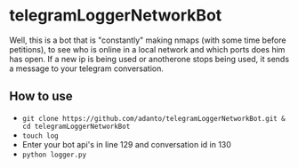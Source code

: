 # telegramLoggerNetworkBot

Well, this is a bot that is "constantly" making nmaps (with some time before petitions), to see who is online in a local network and which ports does him has open. If a new ip is being used or anotherone stops being used, it sends a message to your telegram conversation. 

## How to use

- `git clone https://github.com/adanto/telegramLoggerNetworkBot.git & cd telegramLoggerNetworkBot`
- `touch log`
- Enter your bot api's in line 129 and conversation id in 130
- `python logger.py`
